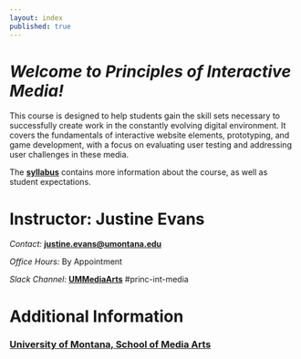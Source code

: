 ```yaml
---
layout: index
published: true
---
```


# *Welcome to Principles of Interactive Media!*

This course is designed to help students gain the skill sets necessary to successfully create work in the constantly evolving digital environment. It covers the fundamentals of interactive website elements, prototyping, and game development, with a focus on evaluating user testing and addressing user challenges in these media.

The [**syllabus**]({{site.baseurl}}/modules/course-info/Syllabus-mart341/) contains more information about the course, as well as student expectations.


<!--<div class="embed-responsive embed-responsive-16by9"><iframe class="embed-responsive-item" src="https://www.youtube.com/embed/_mgVJEgRVdA" frameborder="0" allowfullscreen></iframe></div>-->

# Instructor: Justine Evans

_Contact:_ [**justine.evans@umontana.edu**](mailto:justine.evans@umontana.edu)

_Office Hours:_ By Appointment

_Slack Channel:_ [**UMMediaArts**](https://ummediaarts.slack.com/) #princ-int-media


# Additional Information

### [University of Montana, School of Media Arts](http://www.umt.edu/mediaarts/)
